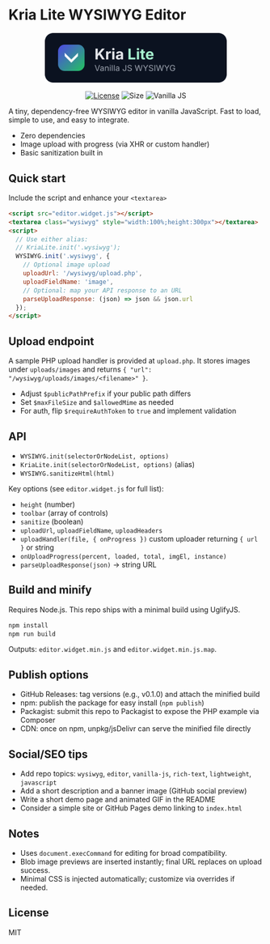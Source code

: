 # Kria Lite WYSIWYG Editor

<p align="center">
  <img src="assets/logo.svg" alt="Kria Lite logo" width="360" />
</p>

<p align="center">
  <a href="LICENSE"><img alt="License" src="https://img.shields.io/badge/license-MIT-green.svg" /></a>
  <img alt="Size" src="https://img.shields.io/badge/minified%20%2B%20gz-~3–6KB*-informational" />
  <img alt="Vanilla JS" src="https://img.shields.io/badge/vanilla-JS-blue" />
</p>

A tiny, dependency-free WYSIWYG editor in vanilla JavaScript. Fast to load, simple to use, and easy to integrate.

- Zero dependencies
- Image upload with progress (via XHR or custom handler)
- Basic sanitization built in

## Quick start

Include the script and enhance your `<textarea>`

```html
<script src="editor.widget.js"></script>
<textarea class="wysiwyg" style="width:100%;height:300px"></textarea>
<script>
  // Use either alias:
  // KriaLite.init('.wysiwyg');
  WYSIWYG.init('.wysiwyg', {
    // Optional image upload
    uploadUrl: '/wysiwyg/upload.php',
    uploadFieldName: 'image',
    // Optional: map your API response to an URL
    parseUploadResponse: (json) => json && json.url
  });
</script>
```

## Upload endpoint

A sample PHP upload handler is provided at `upload.php`. It stores images under `uploads/images` and returns `{ "url": "/wysiwyg/uploads/images/<filename>" }`.

- Adjust `$publicPathPrefix` if your public path differs
- Set `$maxFileSize` and `$allowedMime` as needed
- For auth, flip `$requireAuthToken` to `true` and implement validation

## API

- `WYSIWYG.init(selectorOrNodeList, options)`
- `KriaLite.init(selectorOrNodeList, options)` (alias)
- `WYSIWYG.sanitizeHtml(html)`

Key options (see `editor.widget.js` for full list):
- `height` (number)
- `toolbar` (array of controls)
- `sanitize` (boolean)
- `uploadUrl`, `uploadFieldName`, `uploadHeaders`
- `uploadHandler(file, { onProgress })` custom uploader returning `{ url }` or string
- `onUploadProgress(percent, loaded, total, imgEl, instance)`
- `parseUploadResponse(json)` -> string URL

## Build and minify

Requires Node.js. This repo ships with a minimal build using UglifyJS.

```bash
npm install
npm run build
```

Outputs: `editor.widget.min.js` and `editor.widget.min.js.map`.

## Publish options

- GitHub Releases: tag versions (e.g., v0.1.0) and attach the minified build
- npm: publish the package for easy install (`npm publish`)
- Packagist: submit this repo to Packagist to expose the PHP example via Composer
- CDN: once on npm, unpkg/jsDelivr can serve the minified file directly

## Social/SEO tips

- Add repo topics: `wysiwyg`, `editor`, `vanilla-js`, `rich-text`, `lightweight`, `javascript`
- Add a short description and a banner image (GitHub social preview)
- Write a short demo page and animated GIF in the README
- Consider a simple site or GitHub Pages demo linking to `index.html`

## Notes

- Uses `document.execCommand` for editing for broad compatibility.
- Blob image previews are inserted instantly; final URL replaces on upload success.
- Minimal CSS is injected automatically; customize via overrides if needed.

## License

MIT
